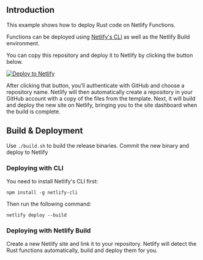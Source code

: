 ## Introduction

This example shows how to deploy Rust code on Netlify Functions.

Functions can be deployed using [Netlify's CLI](https://ntl.fyi/cli) as well as the Netlify Build environment.

You can copy this repository and deploy it to Netlify by clicking the button below.

<a href="https://app.netlify.com/start/deploy?repository=https://github.com/talves/rust-netlify-functions-example"><img src="https://www.netlify.com/img/deploy/button.svg" alt="Deploy to Netlify"></a>

After clicking that button, you’ll authenticate with GitHub and choose a repository name. Netlify will then automatically create a repository in your GitHub account with a copy of the files from the template. Next, it will build and deploy the new site on Netlify, bringing you to the site dashboard when the build is complete.

## Build & Deployment

Use `./build.sh` to build the release binaries. Commit the new binary and deploy to Netlify

### Deploying with CLI

You need to install Netlify's CLI first:

```
npm install -g netlify-cli
```

Then run the following command:

```
netlify deploy --build
```

### Deploying with Netlify Build

Create a new Netlify site and link it to your repository. Netlify will detect the Rust functions automatically, build and deploy them for you.
